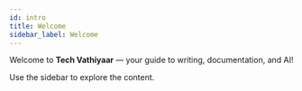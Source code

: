 ```yaml
---
id: intro
title: Welcome
sidebar_label: Welcome
---
```


Welcome to **Tech Vathiyaar** — your guide to writing, documentation, and AI!

Use the sidebar to explore the content.
